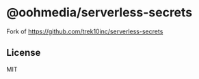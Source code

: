 # @oohmedia/serverless-secrets

Fork of https://github.com/trek10inc/serverless-secrets

## License

MIT